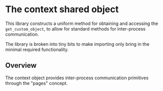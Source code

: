 # The context shared object

This library constructs a uniform method for obtaining and accessing the `get_custom_object`, to allow for standard methods for inter-process communication.

The library is broken into tiny bits to make importing only bring in the minimal required functionality.

## Overview

The context object provides inter-process communication primitives through the "pages" concept.

